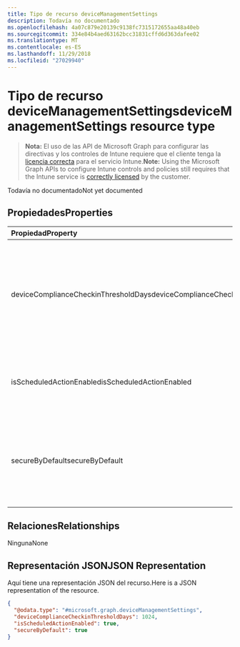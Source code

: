 ```yaml
---
title: Tipo de recurso deviceManagementSettings
description: Todavía no documentado
ms.openlocfilehash: 4a07c879e20139c9138fc7315172655aa48a40eb
ms.sourcegitcommit: 334e84b4aed63162bcc31831cffd6d363dafee02
ms.translationtype: MT
ms.contentlocale: es-ES
ms.lasthandoff: 11/29/2018
ms.locfileid: "27029940"
---
```

# <a name="devicemanagementsettings-resource-type"></a><span data-ttu-id="d1dae-103">Tipo de recurso deviceManagementSettings</span><span class="sxs-lookup"><span data-stu-id="d1dae-103">deviceManagementSettings resource type</span></span>

> <span data-ttu-id="d1dae-104">**Nota:** El uso de las API de Microsoft Graph para configurar las directivas y los controles de Intune requiere que el cliente tenga la [licencia correcta](https://go.microsoft.com/fwlink/?linkid=839381) para el servicio Intune.</span><span class="sxs-lookup"><span data-stu-id="d1dae-104">**Note:** Using the Microsoft Graph APIs to configure Intune controls and policies still requires that the Intune service is [correctly licensed](https://go.microsoft.com/fwlink/?linkid=839381) by the customer.</span></span>

<span data-ttu-id="d1dae-105">Todavía no documentado</span><span class="sxs-lookup"><span data-stu-id="d1dae-105">Not yet documented</span></span>
## <a name="properties"></a><span data-ttu-id="d1dae-106">Propiedades</span><span class="sxs-lookup"><span data-stu-id="d1dae-106">Properties</span></span>
|<span data-ttu-id="d1dae-107">Propiedad</span><span class="sxs-lookup"><span data-stu-id="d1dae-107">Property</span></span>|<span data-ttu-id="d1dae-108">Tipo</span><span class="sxs-lookup"><span data-stu-id="d1dae-108">Type</span></span>|<span data-ttu-id="d1dae-109">Descripción</span><span class="sxs-lookup"><span data-stu-id="d1dae-109">Description</span></span>|
|:---|:---|:---|
|<span data-ttu-id="d1dae-110">deviceComplianceCheckinThresholdDays</span><span class="sxs-lookup"><span data-stu-id="d1dae-110">deviceComplianceCheckinThresholdDays</span></span>|<span data-ttu-id="d1dae-111">Int32</span><span class="sxs-lookup"><span data-stu-id="d1dae-111">Int32</span></span>|<span data-ttu-id="d1dae-112">El número de días que se permite a un dispositivo continuar sin registrarse para seguir siendo compatible.</span><span class="sxs-lookup"><span data-stu-id="d1dae-112">The number of days a device is allowed to go without checking in to remain compliant.</span></span> <span data-ttu-id="d1dae-113">Valores válidos de 0 a 120</span><span class="sxs-lookup"><span data-stu-id="d1dae-113">Valid values 0 to 120</span></span>|
|<span data-ttu-id="d1dae-114">isScheduledActionEnabled</span><span class="sxs-lookup"><span data-stu-id="d1dae-114">isScheduledActionEnabled</span></span>|<span data-ttu-id="d1dae-115">Booleano</span><span class="sxs-lookup"><span data-stu-id="d1dae-115">Boolean</span></span>|<span data-ttu-id="d1dae-116">Es la característica que está o no habilitada para la acción programada para la regla.</span><span class="sxs-lookup"><span data-stu-id="d1dae-116">Is feature enabled or not for scheduled action for rule.</span></span>|
|<span data-ttu-id="d1dae-117">secureByDefault</span><span class="sxs-lookup"><span data-stu-id="d1dae-117">secureByDefault</span></span>|<span data-ttu-id="d1dae-118">Booleano</span><span class="sxs-lookup"><span data-stu-id="d1dae-118">Boolean</span></span>|<span data-ttu-id="d1dae-119">Cuando es true, el dispositivo debe ser no compatible cuando no hay ninguna directiva de cumplimiento dirigida</span><span class="sxs-lookup"><span data-stu-id="d1dae-119">Device should be noncompliant when there is no compliance policy targeted when this is true</span></span>|

## <a name="relationships"></a><span data-ttu-id="d1dae-120">Relaciones</span><span class="sxs-lookup"><span data-stu-id="d1dae-120">Relationships</span></span>
<span data-ttu-id="d1dae-121">Ninguna</span><span class="sxs-lookup"><span data-stu-id="d1dae-121">None</span></span>
## <a name="json-representation"></a><span data-ttu-id="d1dae-122">Representación JSON</span><span class="sxs-lookup"><span data-stu-id="d1dae-122">JSON Representation</span></span>
<span data-ttu-id="d1dae-123">Aquí tiene una representación JSON del recurso.</span><span class="sxs-lookup"><span data-stu-id="d1dae-123">Here is a JSON representation of the resource.</span></span>
<!-- {
  "blockType": "resource",
  "@odata.type": "microsoft.graph.deviceManagementSettings"
}
-->
``` json
{
  "@odata.type": "#microsoft.graph.deviceManagementSettings",
  "deviceComplianceCheckinThresholdDays": 1024,
  "isScheduledActionEnabled": true,
  "secureByDefault": true
}
```



